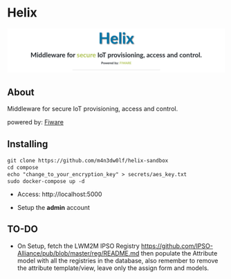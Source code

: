 # Helix
![](img/helix_banner.png)

## About

Middleware for secure IoT provisioning, access and control.

powered by: [Fiware](https://www.fiware.org/)

## Installing

```
git clone https://github.com/m4n3dw0lf/helix-sandbox
cd compose
echo "change_to_your_encryption_key" > secrets/aes_key.txt
sudo docker-compose up -d
```

- Access: http://localhost:5000

- Setup the **admin** account


## TO-DO

- On Setup, fetch the LWM2M IPSO Registry https://github.com/IPSO-Alliance/pub/blob/master/reg/README.md then populate the Attribute model with all the registries in the database, also remember to remove the attribute template/view, leave only the assign form and models.
